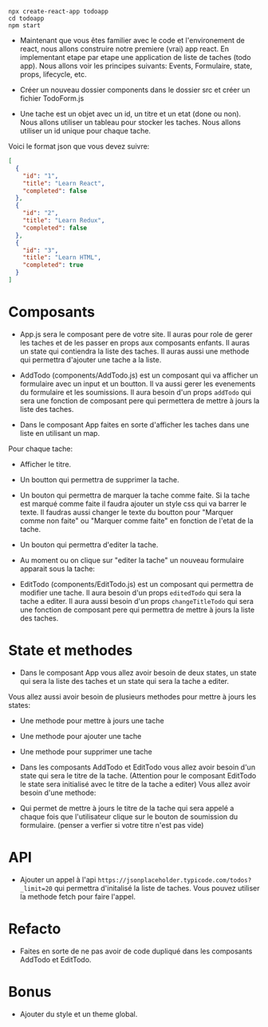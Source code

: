 ```
npx create-react-app todoapp
cd todoapp
npm start
```

- Maintenant que vous êtes familier avec le code et l'environement de react, nous allons construire notre premiere (vrai) app react. En implementant etape par etape une application de liste de taches (todo app). Nous allons voir les principes suivants: Events, Formulaire, state, props, lifecycle, etc.

- Créer un nouveau dossier components dans le dossier src et créer un fichier TodoForm.js

- Une tache est un objet avec un id, un titre et un etat (done ou non). Nous allons utiliser un tableau pour stocker les taches. Nous allons utiliser un id unique pour chaque tache. 

Voici le format json que vous devez suivre:
```json
[
  {
    "id": "1",
    "title": "Learn React",
    "completed": false
  },
  {
    "id": "2",
    "title": "Learn Redux",
    "completed": false
  },
  {
    "id": "3",
    "title": "Learn HTML",
    "completed": true
  }
]
```


# Composants

- App.js sera le composant pere de votre site. Il auras pour role de gerer les taches et de les passer en props aux composants enfants. Il auras un state qui contiendra la liste des taches. Il auras aussi une methode qui permettra d'ajouter une tache a la liste.

- AddTodo (components/AddTodo.js) est un composant qui va afficher un formulaire avec un input et un boutton. Il va aussi gerer les evenements du formulaire et les soumissions. Il aura besoin d'un props `addTodo` qui sera une fonction de composant pere qui permettera de mettre à jours la liste des taches.

- Dans le composant App faites en sorte d'afficher les taches dans une liste en utilisant un map.

Pour chaque tache:

  - Afficher le titre.
  - Un boutton qui permettra de supprimer la tache.
  - Un bouton qui permettra de marquer la tache comme faite. Si la tache est marqué comme faite il faudra ajouter un style css qui va barrer le texte. Il faudras aussi changer le texte du boutton pour "Marquer comme non faite" ou "Marquer comme faite" en fonction de l'etat de la tache.
  - Un bouton qui permettra d'editer la tache.

- Au moment ou on clique sur "editer la tache" un nouveau formulaire apparait sous la tache:

- EditTodo (components/EditTodo.js) est un composant qui permettra de modifier une tache. Il aura besoin d'un props `editedTodo` qui sera la tache a editer. Il aura aussi besoin d'un props `changeTitleTodo` qui sera une fonction de composant pere qui permettra de mettre à jours la liste des taches.


# State et methodes

- Dans le composant App vous allez avoir besoin de deux states, un state qui sera la liste des taches et un state qui sera la tache a editer.

Vous allez aussi avoir besoin de plusieurs methodes pour mettre à jours les states:
- Une methode pour mettre à jours une tache
- Une methode pour ajouter une tache
- Une methode pour supprimer une tache

- Dans les composants AddTodo et EditTodo vous allez avoir besoin d'un state qui sera le titre de la tache. (Attention pour le composant EditTodo le state sera initialisé avec le titre de la tache a editer)
Vous allez avoir besoin d'une methode:

- Qui permet de mettre à jours le titre de la tache qui sera appelé a chaque fois que l'utilisateur clique sur le bouton de soumission du formulaire. (penser a verfier si votre titre n'est pas vide)


# API

- Ajouter un appel à l'api `https://jsonplaceholder.typicode.com/todos?_limit=20` qui permettra d'initalisé la liste de taches. Vous pouvez utiliser la methode fetch pour faire l'appel.


# Refacto

- Faites en sorte de ne pas avoir de code dupliqué dans les composants AddTodo et EditTodo.


# Bonus

- Ajouter du style et un theme global.